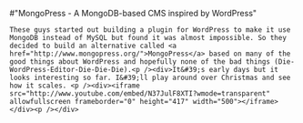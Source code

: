 #"MongoPress - A MongoDB-based CMS inspired by WordPress"


    These guys started out building a plugin for WordPress to make it use MongoDB instead of MySQL but found it was almost impossible. So they decided to build an alternative called <a href="http://www.mongopress.org/">MongoPress</a> based on many of the good things about WordPress and hopefully none of the bad things (Die-WordPress-Editor-Die-Die-Die).<p /><div>It&#39;s early days but it looks interesting so far. I&#39;ll play around over Christmas and see how it scales. <p /><div><iframe src="http://www.youtube.com/embed/N37JulF8XTI?wmode=transparent" allowfullscreen frameborder="0" height="417" width="500"></iframe> </div><p /></div>
  